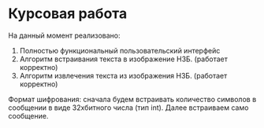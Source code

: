 # Курсовая работа
На данный момент реализовано:
1. Полностью функциональный пользовательский интерфейс
2. Алгоритм встраивания текста в изображение НЗБ. (работает корректно)
3. Алгоритм извлечения текста из изображения НЗБ. (работает корректно)

Формат шифрования: сначала будем встраивать количество символов в сообщении в виде 32хбитного числа (тип int). Далее встраиваем само сообщение.
